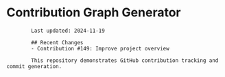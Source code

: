 # Contribution Graph Generator
            
            Last updated: 2024-11-19
            
            ## Recent Changes
            - Contribution #149: Improve project overview
            
            This repository demonstrates GitHub contribution tracking and commit generation.
        